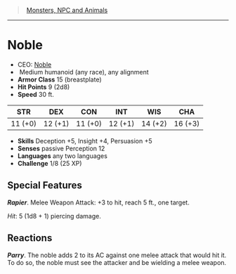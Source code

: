 ﻿---
!MonsterItem
Family: MonsterVO
Type: humanoid (any race)
Size: Medium
Alignment: any alignment
ArmorClass: 15 (breastplate)
HitPoints: 9 (2d8)
Speed: 30 ft.
Strength: 11 (+0)
Dexterity: 12 (+1)
Constitution: 11 (+0)
Intelligence: 12 (+1)
Wisdom: 14 (+2)
Charisma: 16 (+3)
Skills: Deception +5, Insight +4, Persuasion +5
Senses: passive Perception 12
Languages: any two languages
Challenge: 1/8 (25 XP)
Id: monsters_vo.md#noble
ParentLink: monsters_vo.md#monsters-npc-and-animals
Name: Noble
ParentName: Monsters, NPC and Animals
NameLevel: 1
AltName: '[Noble](hd_monsters_noble.md)'
Attributes:
  Name: Noble
  Markdown: >+
    # <!--Name-->Noble<!--/Name-->


    - CEO: <!--AltName-->[Noble](hd_monsters_noble.md)<!--/AltName-->

    -  <!--Size-->Medium<!--/Size--> <!--Type-->humanoid (any race)<!--/Type-->, <!--Alignment-->any alignment<!--/Alignment-->

    - **Armor Class** <!--ArmorClass-->15 (breastplate)<!--/ArmorClass-->

    - **Hit Points** <!--HitPoints-->9 (2d8)<!--/HitPoints-->

    - **Speed** <!--Speed-->30 ft.<!--/Speed-->


    |STR|DEX|CON|INT|WIS|CHA|

    |---|---|---|---|---|---|

    |<!--Strength-->11 (+0)<!--/Strength-->|<!--Dexterity-->12 (+1)<!--/Dexterity-->|<!--Constitution-->11 (+0)<!--/Constitution-->|<!--Intelligence-->12 (+1)<!--/Intelligence-->|<!--Wisdom-->14 (+2)<!--/Wisdom-->|<!--Charisma-->16 (+3)<!--/Charisma-->|


    - **Skills** <!--Skills-->Deception +5, Insight +4, Persuasion +5<!--/Skills-->

    - **Senses** <!--Senses-->passive Perception 12<!--/Senses-->

    - **Languages** <!--Languages-->any two languages<!--/Languages-->

    - **Challenge** <!--Challenge-->1/8 (25 XP)<!--/Challenge-->


    ## Special Features


    **_Rapier_**. Melee Weapon Attack: +3 to hit, reach 5 ft., one target.


    _Hit_: 5 (1d8 + 1) piercing damage.


    ## Reactions


    **_Parry_**. The noble adds 2 to its AC against one melee attack that would hit it. To do so, the noble must see the attacker and be wielding a melee weapon.

  AltName: '[Noble](hd_monsters_noble.md)'
  Size: Medium
  Type: humanoid (any race)
  Alignment: any alignment
  ArmorClass: 15 (breastplate)
  HitPoints: 9 (2d8)
  Speed: 30 ft.
  Strength: 11 (+0)
  Dexterity: 12 (+1)
  Constitution: 11 (+0)
  Intelligence: 12 (+1)
  Wisdom: 14 (+2)
  Charisma: 16 (+3)
  Skills: Deception +5, Insight +4, Persuasion +5
  Senses: passive Perception 12
  Languages: any two languages
  Challenge: 1/8 (25 XP)
AttributesDictionary: >+
  Name: Noble

  Markdown: >+

    # <!--Name-->Noble<!--/Name-->





    - CEO: <!--AltName-->[Noble](hd_monsters_noble.md)<!--/AltName-->



    -  <!--Size-->Medium<!--/Size--> <!--Type-->humanoid (any race)<!--/Type-->, <!--Alignment-->any alignment<!--/Alignment-->



    - **Armor Class** <!--ArmorClass-->15 (breastplate)<!--/ArmorClass-->



    - **Hit Points** <!--HitPoints-->9 (2d8)<!--/HitPoints-->



    - **Speed** <!--Speed-->30 ft.<!--/Speed-->





    |STR|DEX|CON|INT|WIS|CHA|



    |---|---|---|---|---|---|



    |<!--Strength-->11 (+0)<!--/Strength-->|<!--Dexterity-->12 (+1)<!--/Dexterity-->|<!--Constitution-->11 (+0)<!--/Constitution-->|<!--Intelligence-->12 (+1)<!--/Intelligence-->|<!--Wisdom-->14 (+2)<!--/Wisdom-->|<!--Charisma-->16 (+3)<!--/Charisma-->|





    - **Skills** <!--Skills-->Deception +5, Insight +4, Persuasion +5<!--/Skills-->



    - **Senses** <!--Senses-->passive Perception 12<!--/Senses-->



    - **Languages** <!--Languages-->any two languages<!--/Languages-->



    - **Challenge** <!--Challenge-->1/8 (25 XP)<!--/Challenge-->





    ## Special Features





    **_Rapier_**. Melee Weapon Attack: +3 to hit, reach 5 ft., one target.





    _Hit_: 5 (1d8 + 1) piercing damage.





    ## Reactions





    **_Parry_**. The noble adds 2 to its AC against one melee attack that would hit it. To do so, the noble must see the attacker and be wielding a melee weapon.



  AltName: '[Noble](hd_monsters_noble.md)'

  Size: Medium

  Type: humanoid (any race)

  Alignment: any alignment

  ArmorClass: 15 (breastplate)

  HitPoints: 9 (2d8)

  Speed: 30 ft.

  Strength: 11 (+0)

  Dexterity: 12 (+1)

  Constitution: 11 (+0)

  Intelligence: 12 (+1)

  Wisdom: 14 (+2)

  Charisma: 16 (+3)

  Skills: Deception +5, Insight +4, Persuasion +5

  Senses: passive Perception 12

  Languages: any two languages

  Challenge: 1/8 (25 XP)

---
> [Monsters, NPC and Animals](srd_monsters.md)

---

# Noble

- CEO: [Noble](hd_monsters_noble.md)
-  Medium humanoid (any race), any alignment
- **Armor Class** 15 (breastplate)
- **Hit Points** 9 (2d8)
- **Speed** 30 ft.

|STR|DEX|CON|INT|WIS|CHA|
|---|---|---|---|---|---|
|11 (+0)|12 (+1)|11 (+0)|12 (+1)|14 (+2)|16 (+3)|

- **Skills** Deception +5, Insight +4, Persuasion +5
- **Senses** passive Perception 12
- **Languages** any two languages
- **Challenge** 1/8 (25 XP)

## Special Features

**_Rapier_**. Melee Weapon Attack: +3 to hit, reach 5 ft., one target.

_Hit_: 5 (1d8 + 1) piercing damage.

## Reactions

**_Parry_**. The noble adds 2 to its AC against one melee attack that would hit it. To do so, the noble must see the attacker and be wielding a melee weapon.

